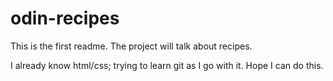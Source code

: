 # odin-recipes

This is the first readme. The project will talk about recipes.

I already know html/css; trying to learn git as I go with it. Hope I can do this.